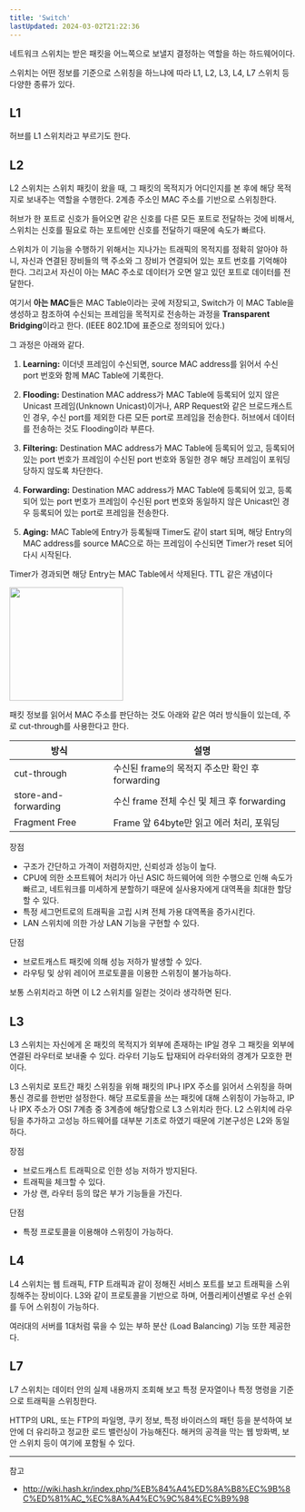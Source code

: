```yaml
---
title: 'Switch'
lastUpdated: 2024-03-02T21:22:36
---
```


네트워크 스위치는 받은 패킷을 어느쪽으로 보낼지 결정하는 역할을 하는 하드웨어이다.

스위치는 어떤 정보를 기준으로 스위칭을 하느냐에 따라 L1, L2, L3, L4, L7 스위치 등 다양한 종류가 있다.

## L1

허브를 L1 스위치라고 부르기도 한다.

## L2

L2 스위치는 스위치 패킷이 왔을 때, 그 패킷의 목적지가 어디인지를 본 후에 해당 목적지로 보내주는 역할을 수행한다. 2계층 주소인 MAC 주소를 기반으로 스위칭한다.

허브가 한 포트로 신호가 들어오면 같은 신호를 다른 모든 포트로 전달하는 것에 비해서, 스위치는 신호를 필요로 하는 포트에만 신호를 전달하기 때문에 속도가 빠르다.

스위치가 이 기능을 수행하기 위해서는 지나가는 트래픽의 목적지를 정확히 알아야 하니, 자신과 연결된 장비들의 맥 주소와 그 장비가 연결되어 있는 포트 번호를 기억해야 한다. 그리고서 자신이 아는 MAC 주소로 데이터가 오면 알고 있던 포트로 데이터를 전달한다.

여기서 **아는 MAC**들은 MAC Table이라는 곳에 저장되고, Switch가 이 MAC Table을 생성하고 참조하여 수신되는 프레임을 목적지로 전송하는 과정을 **Transparent Bridging**이라고 한다. (IEEE 802.1D에 표준으로 정의되어 있다.)

그 과정은 아래와 같다.

1. **Learning:** 이더넷 프레임이 수신되면, source MAC address를 읽어서 수신 port 번호와 함께 MAC Table에 기록한다. 

2. **Flooding:** Destination MAC address가  MAC Table에 등록되어 있지 않은 Unicast 프레임(Unknown Unicast)이거나, ARP Request와 같은 브로드캐스트인 경우, 수신 port를 제외한 다른 모든 port로 프레임을 전송한다. 허브에서 데이터를 전송하는 것도 Flooding이라 부른다.

3. **Filtering:** Destination MAC address가 MAC Table에 등록되어 있고, 등록되어 있는 port 번호가 프레임이 수신된 port 번호와 동일한 경우 해당 프레임이 포워딩 당하지 않도록 차단한다.

4. **Forwarding:** Destination MAC address가 MAC Table에 등록되어 있고, 등록되어 있는 port 번호가 프레임이 수신된 port 번호와 동일하지 않은 Unicast인 경우 등록되어 있는 port로 프레임을 전송한다.

5. **Aging:** MAC Table에 Entry가 등록될때 Timer도 같이 start 되며, 해당 Entry의 MAC address를 source MAC으로 하는 프레임이 수신되면 Timer가 reset 되어 다시 시작된다.

Timer가 경과되면 해당 Entry는 MAC Table에서 삭제된다. TTL 같은 개념이다

<img src="https://github.com/rlaisqls/rlaisqls/assets/81006587/61f7ab12-6216-4532-99ff-9be20cea4bf0" width=200px>

패킷 정보를 읽어서 MAC 주소를 판단하는 것도 아래와 같은 여러 방식들이 있는데, 주로 cut-through를 사용한다고 한다.

|방식|설명|
|-|-|
|cut-through|수신된 frame의 목적지 주소만 확인 후 forwarding|
|store-and-forwarding|수신 frame 전체 수신 및 체크 후 forwarding|
|Fragment Free|Frame 앞 64byte만 읽고 에러 처리, 포워딩|

장점
- 구조가 간단하고 가격이 저렴하지만, 신뢰성과 성능이 높다.
- CPU에 의한 소프트웨어 처리가 아닌 ASIC 하드웨어에 의한 수행으로 인해 속도가 빠르고, 네트워크를 미세하게 분할하기 때문에 실사용자에게 대역폭을 최대한 할당할 수 있다.
- 특정 세그먼트로의 트래픽을 고립 시켜 전체 가용 대역폭을 증가시킨다. 
- LAN 스위치에 의한 가상 LAN 기능을 구현할 수 있다. 

단점
- 브로트캐스트 패킷에 의해 성능 저하가 발생할 수 있다.
- 라우팅 및 상위 레이어 프로토콜을 이용한 스위칭이 불가능하다.

보통 스위치라고 하면 이 L2 스위치를 일컫는 것이라 생각하면 된다.

## L3

L3 스위치는 자신에게 온 패킷의 목적지가 외부에 존재하는 IP일 경우 그 패킷을 외부에 연결된 라우터로 보내줄 수 있다. 라우터 기능도 탑재되어 라우터와의 경계가 모호한 편이다.

L3 스위치로 포트간 패킷 스위칭을 위해 패킷의 IP나 IPX 주소를 읽어서 스위칭을 하며 통신 경로를 한번만 설정한다. 해당 프로토콜을 쓰는 패킷에 대해 스위칭이 가능하고, IP나 IPX 주소가 OSI 7계층 중 3계층에 해당함으로 L3 스위치라 한다. L2 스위치에 라우팅을 추가하고 고성능 하드웨어를 대부분 기초로 하였기 때문에 기본구성은 L2와 동일하다. 

장점
- 브로드캐스트 트래픽으로 인한 성능 저하가 방지된다. 
- 트래픽을 체크할 수 있다.
- 가상 랜, 라우터 등의 많은 부가 기능들을 가진다. 

단점 
- 특정 프로토콜을 이용해야 스위칭이 가능하다.

## L4

L4 스위치는 웹 트래픽, FTP 트래픽과 같이 정해진 서비스 포트를 보고 트래픽을 스위칭해주는 장비이다. L3와 같이 프로토콜을 기반으로 하며, 어플리케이션별로 우선 순위를 두어 스위칭이 가능하다.

여러대의 서버를 1대처럼 묶을 수 있는 부하 분산 (Load Balancing) 기능 또한 제공한다.

## L7 

L7 스위치는 데이터 안의 실제 내용까지 조회해 보고 특정 문자열이나 특정 명령을 기준으로 트래픽을 스위칭한다.

HTTP의 URL, 또는 FTP의 파일명, 쿠키 정보, 특정 바이러스의 패턴 등을 분석하여 보안에 더 유리하고 정교한 로드 밸런싱이 가능해진다. 해커의 공격을 막는 웹 방화벽, 보안 스위치 등이 여기에 포함될 수 있다.

---
참고
- http://wiki.hash.kr/index.php/%EB%84%A4%ED%8A%B8%EC%9B%8C%ED%81%AC_%EC%8A%A4%EC%9C%84%EC%B9%98
